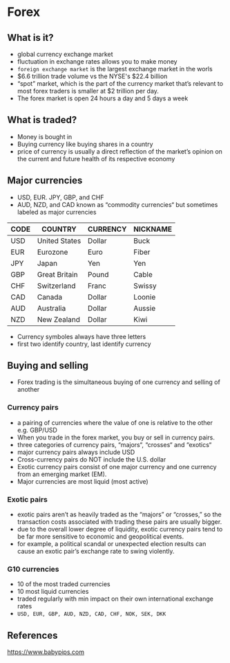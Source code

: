 # Forex

## What is it?
- global currency exchange market
- fluctuation in exchange rates allows you to make money
- `foreign exchange market` is the largest exchange market in the worls
- $6.6 trillion trade volume vs the NYSE's $22.4 billion
- “spot” market, which is the part of the currency market that’s relevant to most forex traders is smaller at $2 trillion per day.
- The forex market is open 24 hours a day and 5 days a week

## What is traded?
- Money is bought in 
- Buying currency like buying shares in a country
- price of currency is usually a direct reflection of the market’s opinion on the current and future health of its respective economy

## Major currencies
- USD, EUR. JPY, GBP, and CHF
- AUD, NZD, and CAD known as “commodity currencies“ but sometimes labeled as major currencies 

| CODE | COUNTRY | CURRENCY	| NICKNAME 
|- |- |- |- 
|USD | United States | Dollar	| Buck
|EUR | Eurozone	| Euro | Fiber
|JPY | Japan | Yen | Yen
|GBP | Great Britain | Pound | Cable
|CHF | Switzerland | Franc | Swissy
|CAD | Canada	| Dollar | Loonie
|AUD | Australia | Dollar	| Aussie
|NZD | New Zealand | Dollar	| Kiwi

- Currency symboles always have three letters
- first two identify country, last identify currency

## Buying and selling
- Forex trading is the simultaneous buying of one currency and selling of another

### Currency pairs
- a pairing of currencies where the value of one is relative to the other e.g. GBP/USD
- When you trade in the forex market, you buy or sell in currency pairs.
- three categories of currency pairs, “majors“, “crosses“ and “exotics“
- major currency pairs always include USD
- Cross-currency pairs do NOT include the U.S. dollar
- Exotic currency pairs consist of one major currency and one currency from an emerging market (EM).
- Major currencies are most liquid (most active)

### Exotic pairs
- exotic pairs aren’t as heavily traded as the “majors” or “crosses,” so the transaction costs associated with trading these pairs are usually bigger.
- due to the overall lower degree of liquidity, exotic currency pairs tend to be far more sensitive to economic and geopolitical events.
- for example, a political scandal or unexpected election results can cause an exotic pair’s exchange rate to swing violently.


### G10 currencies
- 10 of the most traded currencies
- 10 most liquid currencies
- traded regularly with min impact on  their own international exchange rates
- `USD, EUR, GBP, AUD, NZD, CAD, CHF, NOK, SEK, DKK`


## References
  https://www.babypips.com
